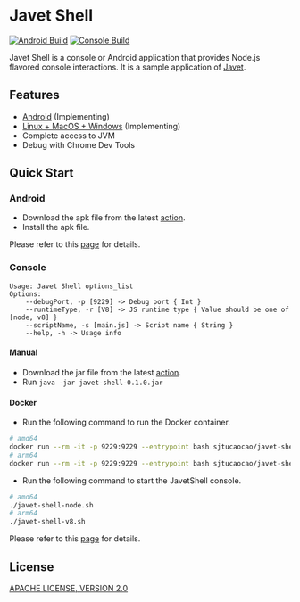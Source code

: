 # Javet Shell

[![Android Build](https://github.com/caoccao/JavetShell/actions/workflows/android_build.yml/badge.svg)](https://github.com/caoccao/JavetShell/actions/workflows/android_build.yml) [![Console Build](https://github.com/caoccao/JavetShell/actions/workflows/console_build.yml/badge.svg)](https://github.com/caoccao/JavetShell/actions/workflows/console_build.yml)

Javet Shell is a console or Android application that provides Node.js flavored console interactions. It is a sample application of [Javet](https://github.com/caoccao/Javet).

## Features

- [Android](android) (Implementing)
- [Linux + MacOS + Windows](console) (Implementing)
- Complete access to JVM
- Debug with Chrome Dev Tools

## Quick Start

### Android

- Download the apk file from the latest [action](https://github.com/caoccao/JavetShell/actions/workflows/android_build.yml).
- Install the apk file.

Please refer to this [page](android) for details.

### Console

```shell
Usage: Javet Shell options_list
Options:
    --debugPort, -p [9229] -> Debug port { Int }
    --runtimeType, -r [V8] -> JS runtime type { Value should be one of [node, v8] }
    --scriptName, -s [main.js] -> Script name { String }
    --help, -h -> Usage info
```

#### Manual

- Download the jar file from the latest [action](https://github.com/caoccao/JavetShell/actions/workflows/console_build.yml).
- Run `java -jar javet-shell-0.1.0.jar`

#### Docker

- Run the following command to run the Docker container.

```sh
# amd64
docker run --rm -it -p 9229:9229 --entrypoint bash sjtucaocao/javet-shell:amd64-latest
# arm64
docker run --rm -it -p 9229:9229 --entrypoint bash sjtucaocao/javet-shell:arm64-latest
```

- Run the following command to start the JavetShell console.

```sh
# amd64
./javet-shell-node.sh
# arm64
./javet-shell-v8.sh
```

Please refer to this [page](console) for details.

## License

[APACHE LICENSE, VERSION 2.0](LICENSE)
